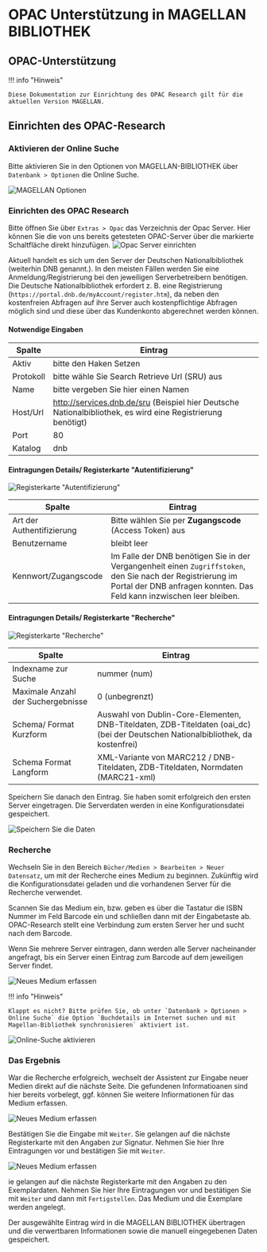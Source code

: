 # OPAC Unterstützung in MAGELLAN BIBLIOTHEK

## OPAC-Unterstützung

!!! info "Hinweis"

    Diese Dokumentation zur Einrichtung des OPAC Research gilt für die aktuellen Version MAGELLAN.

## Einrichten des OPAC-Research

### Aktivieren der Online Suche

Bitte aktivieren Sie in den Optionen von MAGELLAN-BIBLIOTHEK über `Datenbank > Optionen` die Online Suche.

![MAGELLAN Optionen](/assets/images/bibliothek/optionen_online_suche.png)

### Einrichten des OPAC Research

Bitte öffnen Sie über `Extras > Opac` das Verzeichnis der Opac Server. Hier können Sie die von uns bereits getesteten OPAC-Server über die markierte Schaltfläche direkt hinzufügen.
![Opac Server einrichten](/assets/images/bibliothek/opac5.png)

Aktuell handelt es sich um den Server der Deutschen Nationalbibliothek (weiterhin DNB genannt.). In den meisten Fällen werden Sie eine Anmeldung/Registrierung bei den jeweiligen Serverbetreibern benötigen. Die Deutsche Nationalbibliothek erfordert z. B. eine Registrierung (```https://portal.dnb.de/myAccount/register.htm```), da neben den kostenfreien Abfragen auf ihre Server auch kostenpflichtige Abfragen möglich sind und diese über das Kundenkonto abgerechnet werden können.

#### Notwendige Eingaben

Spalte | Eintrag
-|-
Aktiv| bitte den Haken Setzen
Protokoll| bitte wähle Sie Search Retrieve Url (SRU) aus
Name|bitte vergeben Sie hier einen Namen
Host/Url| http://services.dnb.de/sru (Beispiel hier Deutsche Nationalbibliothek, es wird eine Registrierung benötigt)
Port|80
Katalog|dnb

#### Eintragungen Details/ Registerkarte "Autentifizierung"

![Registerkarte "Autentifizierung"](/assets/images/bibliothek/opac6.png)

Spalte | Eintrag
-|-
Art der Authentifizierung| Bitte wählen Sie per **Zugangscode** (Access Token) aus
Benutzername| bleibt leer
Kennwort/Zugangscode| Im Falle der DNB benötigen Sie in der Vergangenheit einen `Zugriffstoken`, den Sie nach der Registrierung im Portal der DNB anfragen konnten. Das Feld kann inzwischen leer bleiben.



#### Eintragungen Details/ Registerkarte "Recherche"

![Registerkarte "Recherche"](/assets/images/bibliothek/opac12.png)

Spalte | Eintrag
-|-
Indexname zur Suche| nummer (num)
Maximale Anzahl der Suchergebnisse| 0 (unbegrenzt)
Schema/ Format Kurzform| Auswahl von Dublin-Core-Elementen, DNB-Titeldaten, ZDB-Titeldaten (oai_dc) (bei der Deutschen Nationalbibliothek, da kostenfrei)
Schema Format Langform| XML-Variante von MARC212 / DNB-Titeldaten, ZDB-Titeldaten, Normdaten (MARC21-xml)

Speichern Sie danach den Eintrag. Sie haben somit erfolgreich den ersten Server eingetragen. Die Serverdaten werden in eine Konfigurationsdatei gespeichert.

![Speichern Sie die Daten](/assets/images/bibliothek/opac7.png)

### Recherche

Wechseln Sie in den Bereich `Bücher/Medien > Bearbeiten > Neuer Datensatz`, um mit der Recherche eines Medium zu beginnen. Zukünftig wird die Konfigurationsdatei geladen und die vorhandenen Server für die Recherche verwendet.

Scannen Sie das Medium ein, bzw. geben es über die Tastatur die ISBN Nummer im Feld Barcode ein und schließen dann mit der Eingabetaste ab. OPAC-Research stellt eine Verbindung zum ersten Server her und sucht nach dem Barcode.

Wenn Sie mehrere Server eintragen, dann werden alle Server nacheinander angefragt, bis ein Server einen Eintrag zum Barcode auf dem jeweiligen Server findet.

![Neues Medium erfassen](/assets/images/bibliothek/opac8.png)

!!! info "Hinweis"

    Klappt es nicht? Bitte prüfen Sie, ob unter `Datenbank > Optionen > Online Suche` die Option `Buchdetails im Internet suchen und mit Magellan-Bibliothek synchronisieren` aktiviert ist.

![Online-Suche aktivieren](/assets/images/bibliothek/opac13.png)

### Das Ergebnis

War die Recherche erfolgreich, wechselt der Assistent zur Eingabe neuer Medien direkt auf die nächste Seite. Die gefundenen Informatioanen sind hier bereits vorbelegt, ggf. können Sie weitere Infiormationen für das Medium erfassen.

![Neues Medium erfassen](/assets/images/bibliothek/opac9.png)

Bestätigen Sie die Eingabe mit `Weiter`. Sie gelangen auf die nächste Registerkarte mit den Angaben zur Signatur. Nehmen Sie hier Ihre Eintragungen vor und bestätigen  Sie mit `Weiter`.

![Neues Medium erfassen](/assets/images/bibliothek/opac10.png)

ie gelangen auf die nächste Registerkarte mit den Angaben zu den Exemplardaten. Nehmen Sie hier Ihre Eintragungen vor und bestätigen  Sie mit `Weiter` und dann mit `Fertigstellen`. Das Medium und die Exemplare werden angelegt.

Der ausgewählte Eintrag wird in die MAGELLAN BIBLIOTHEK übertragen und die verwertbaren Informationen sowie die manuell eingegebenen Daten gespeichert.